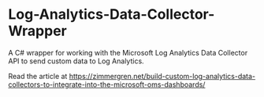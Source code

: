 # Log-Analytics-Data-Collector-Wrapper
A C# wrapper for working with the Microsoft Log Analytics Data Collector API to send custom data to Log Analytics.

Read the article at https://zimmergren.net/build-custom-log-analytics-data-collectors-to-integrate-into-the-microsoft-oms-dashboards/
